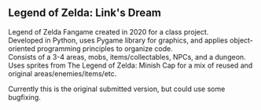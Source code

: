 Legend of Zelda: Link's Dream
------------------------------
Legend of Zelda Fangame created in 2020 for a class project.  
Developed in Python, uses Pygame library for graphics, and applies object-oriented programming principles to organize code.  
Consists of a 3-4 areas, mobs, items/collectables, NPCs, and a dungeon.  
Uses sprites from The Legend of Zelda: Minish Cap for a mix of reused and original areas/enemies/items/etc.  
  
Currently this is the original submitted version, but could use some bugfixing.
